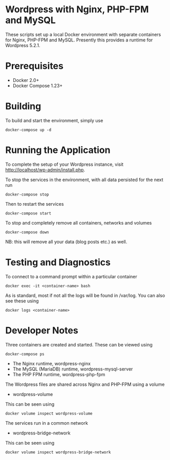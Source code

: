 Wordpress with Nginx, PHP-FPM and MySQL
=======================================

These scripts set up a local Docker environment with separate containers for Nginx, PHP-FPM and MySQL.
Presently this provides a runtime for Wordpress 5.2.1.


Prerequisites
=============

* Docker 2.0+
* Docker Compose 1.23+

Building
========

To build and start the environment, simply use

	docker-compose up -d
	

Running the Application
=======================

To complete the setup of your Wordpress instance, visit [http://localhost/wp-admin/install.php](http://localhost/wp-admin/install.php).

To stop the services in the environment, with all data persisted for the next run

	docker-compose stop
	
Then to restart the services

    docker-compose start
    
To stop and completely remove all containers, networks and volumes

	docker-compose down
	
NB: this will remove all your data (blog posts etc.) as well.

Testing and Diagnostics
=======================

To connect to a command prompt within a particular container

	docker exec -it <container-name> bash

As is standard, most if not all the logs will be found in /var/log. You can also see these using

	docker logs <container-name>

Developer Notes
===============

Three containers are created and started. These can be viewed using

	docker-compose ps

* The Nginx runtime, wordpress-nginx
* The MySQL (MariaDB) runtime, wordpress-mysql-server
* The PHP FPM runtime, wordpress-php-fpm

The Wordpress files are shared across Nginx and PHP-FPM using a volume

* wordpress-volume

This can be seen using 

	docker volume inspect wordpress-volume
	
The services run in a common network

* wordpress-bridge-network

This can be seen using

	docker volume inspect wordpress-bridge-network




